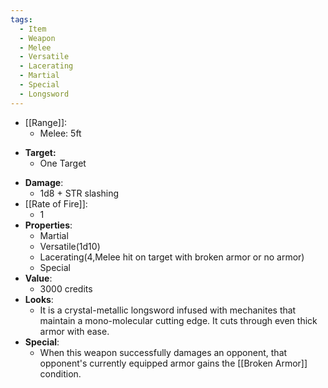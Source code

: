 ```yaml
---
tags:
  - Item
  - Weapon
  - Melee
  - Versatile
  - Lacerating
  - Martial
  - Special
  - Longsword
---
```

* [[Range]]:
	* Melee: 5ft
- **Target:**
	- One Target
* **Damage**:
	* 1d8 + STR slashing
* [[Rate of Fire]]:
	* 1
* **Properties**:
	* Martial
	* Versatile(1d10)
	* Lacerating(4,Melee hit on target with broken armor or no armor)
	* Special
* **Value**:
	* 3000 credits
* **Looks**:
	* It is a crystal-metallic longsword infused with mechanites that maintain a mono-molecular cutting edge. It cuts through even thick armor with ease.
* **Special**:
	* When this weapon successfully damages an opponent, that opponent's currently equipped armor gains the [[Broken Armor]] condition. 